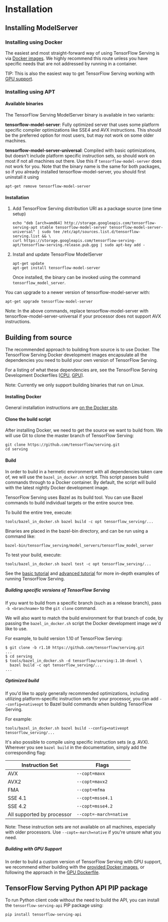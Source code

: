 # Installation

## Installing ModelServer

### Installing using Docker

The easiest and most straight-forward way of using TensorFlow Serving is via
[Docker images](docker.md). We highly recommend this route unless you have
specific needs that are not addressed by running in a container.

TIP: This is also the easiest way to get TensorFlow Serving working with [GPU
support](docker.md#serving-with-docker-using-your-gpu).

### Installing using APT

#### Available binaries

The TensorFlow Serving ModelServer binary is available in two variants:

**tensorflow-model-server**: Fully optimized server that uses some platform
specific compiler optimizations like SSE4 and AVX instructions. This should be
the preferred option for most users, but may not work on some older machines.

**tensorflow-model-server-universal**: Compiled with basic optimizations, but
doesn't include platform specific instruction sets, so should work on most if
not all machines out there. Use this if `tensorflow-model-server` does not work
for you. Note that the binary name is the same for both packages, so if you
already installed tensorflow-model-server, you should first uninstall it using

<!-- common_typos_disable -->

```shell
apt-get remove tensorflow-model-server
```

<!-- common_typos_enable -->

#### Installation

1.  Add TensorFlow Serving distribution URI as a package source (one time setup)

    ```shell
    echo "deb [arch=amd64] http://storage.googleapis.com/tensorflow-serving-apt stable tensorflow-model-server tensorflow-model-server-universal" | sudo tee /etc/apt/sources.list.d/tensorflow-serving.list && \
    curl https://storage.googleapis.com/tensorflow-serving-apt/tensorflow-serving.release.pub.gpg | sudo apt-key add -
    ```

2.  Install and update TensorFlow ModelServer


    ```shell
    apt-get update
    apt-get install tensorflow-model-server
    ```

    Once installed, the binary can be invoked using the command
    `tensorflow_model_server`.

You can upgrade to a newer version of tensorflow-model-server with:

<!-- common_typos_disable -->

```shell
apt-get upgrade tensorflow-model-server
```

<!-- common_typos_enable -->

Note: In the above commands, replace tensorflow-model-server with
tensorflow-model-server-universal if your processor does not support AVX
instructions.

## Building from source

The recommended approach to building from source is to use Docker. The
TensorFlow Serving Docker development images encapsulate all the dependencies
you need to build your own version of TensorFlow Serving.

For a listing of what these dependencies are, see the TensorFlow Serving
Development Dockerfiles
[[CPU](https://github.com/tensorflow/serving/blob/master/tensorflow_serving/tools/docker/Dockerfile.devel),
[GPU](https://github.com/tensorflow/serving/blob/master/tensorflow_serving/tools/docker/Dockerfile.devel-gpu)].

Note: Currently we only support building binaries that run on Linux.

#### Installing Docker

General installation instructions are
[on the Docker site](https://docs.docker.com/install/).

#### Clone the build script

After installing Docker, we need to get the source we want to build from. We
will use Git to clone the master branch of TensorFlow Serving:

```shell
git clone https://github.com/tensorflow/serving.git
cd serving
```

#### Build

In order to build in a hermetic environment with all dependencies taken care of,
we will use the `bazel_in_docker.sh` script. This script passes build commands
through to a Docker container. By default, the script will build with the latest
nightly Docker development image.

TensorFlow Serving uses Bazel as its build tool. You can use Bazel commands to
build individual targets or the entire source tree.

To build the entire tree, execute:

```shell
tools/bazel_in_docker.sh bazel build -c opt tensorflow_serving/...
```

Binaries are placed in the bazel-bin directory, and can be run using a command
like:

```shell
bazel-bin/tensorflow_serving/model_servers/tensorflow_model_server
```

To test your build, execute:

```shell
tools/bazel_in_docker.sh bazel test -c opt tensorflow_serving/...
```

See the [basic tutorial](serving_basic.md) and [advanced
tutorial](serving_advanced.md) for more in-depth examples of running TensorFlow
Serving.

##### Building specific versions of TensorFlow Serving

If you want to build from a specific branch (such as a release branch), pass `-b
<branchname>` to the `git clone` command.

We will also want to match the build environment for that branch of code, by
passing the `bazel_in_docker.sh` script the Docker development image we'd like
to use.

For example, to build version 1.10 of TensorFlow Serving:

```console
$ git clone -b r1.10 https://github.com/tensorflow/serving.git
...
$ cd serving
$ tools/bazel_in_docker.sh -d tensorflow/serving:1.10-devel \
  bazel build -c opt tensorflow_serving/...
...
```

##### Optimized build

If you'd like to apply generally recommended optimizations, including utilizing
platform-specific instruction sets for your processor, you can add
`--config=nativeopt` to Bazel build commands when building TensorFlow Serving.

For example:

```shell
tools/bazel_in_docker.sh bazel build --config=nativeopt tensorflow_serving/...
```

It's also possible to compile using specific instruction sets (e.g. AVX).
Wherever you see `bazel build` in the documentation, simply add the
corresponding flag:

Instruction Set            | Flags
-------------------------- | ----------------------
AVX                        | `--copt=mavx`
AVX2                       | `--copt=mavx2`
FMA                        | `--copt=mfma`
SSE 4.1                    | `--copt=msse4.1`
SSE 4.2                    | `--copt=msse4.2`
All supported by processor | `--copt=-march=native`

Note: These instruction sets are not available on all machines, especially with
older processors. Use `--copt=-march=native` if you're unsure what you need.

##### Building with GPU Support

In order to build a custom version of TensorFlow Serving with GPU support, we
recommend either building with the [provided Docker images](docker.md#developing-with-docker), or
following the approach in the
[GPU Dockerfile](https://github.com/tensorflow/serving/blob/master/tensorflow_serving/tools/docker/Dockerfile.devel-gpu).

## TensorFlow Serving Python API PIP package

To run Python client code without the need to build the API, you can install the
`tensorflow-serving-api` PIP package using:

```shell
pip install tensorflow-serving-api
```
